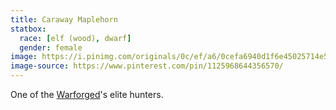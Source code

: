 ```yaml
---
title: Caraway Maplehorn
statbox:
  race: [elf (wood), dwarf]
  gender: female
image: https://i.pinimg.com/originals/0c/ef/a6/0cefa6940d1f6e45025714e503b9e28b.jpg
image-source: https://www.pinterest.com/pin/1125968644356570/
---
```


One of the [Warforged](../relics/warforged)'s elite hunters.
